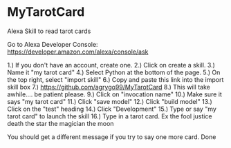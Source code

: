 # MyTarotCard
Alexa Skill to read tarot cards


Go to Alexa Developer Console:
https://developer.amazon.com/alexa/console/ask

1.) If you don't have an account, create one. 
2.) Click on create a skill.
3.) Name it "my tarot card"
4.) Select Python at the bottom of the page.
5.) On the top right, select "import skill"
6.) Copy and paste this link into the import skill box
7.) https://github.com/agrygo99/MyTarotCard
8.) This will take awhile.... be patient please.
9.) Click on "invocation name"
10.) Make sure it says "my tarot card" 
11.) Click "save model" 
12.) Click "build model" 
13.) Click on the "test" heading 
14.) Click "Development"
15.) Type or say "my tarot card" to launch the skill
16.) Type in a tarot card. Ex
the fool
justice
death
the star
the magician
the moon

You should get a different message if you try to say one more card.
Done
